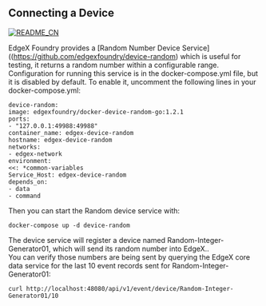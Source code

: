 ## Connecting a Device

[![README_CN](https://img.shields.io/badge/%E4%B8%AD%E6%96%87-brightgreen)](./Device_Connnect_CN.md)

EdgeX Foundry provides a [Random Number Device Service]((https://github.com/edgexfoundry/device-random) which is useful for testing, it returns a random number within a configurable range. Configuration for running this service is in the docker-compose.yml file, but it is disabled by default. To enable it, uncomment the following lines in your docker-compose.yml:
```
device-random:
image: edgexfoundry/docker-device-random-go:1.2.1
ports:
- "127.0.0.1:49988:49988"
container_name: edgex-device-random
hostname: edgex-device-random
networks:
- edgex-network
environment:
<<: *common-variables
Service_Host: edgex-device-random
depends_on:
- data
- command
```

Then you can start the Random device service with:<br>
```
docker-compose up -d device-random
```

The device service will register a device named Random-Integer-Generator01, which will send its random number into EdgeX..<br>
You can verify those numbers are being sent by querying the EdgeX core data service for the last 10 event records sent for Random-Integer-Generator01: <br>
```
curl http://localhost:48080/api/v1/event/device/Random-Integer-Generator01/10
```
